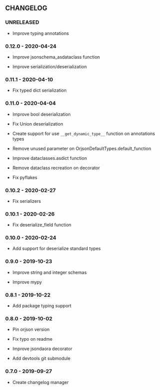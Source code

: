 ## CHANGELOG

### UNRELEASED

 - Improve typing annotations

### 0.12.0 - 2020-04-24

 - Improve jsonschema_asdataclass function

 - Improve serialization/deserialization

### 0.11.1 - 2020-04-10

 - Fix typed dict serialization

### 0.11.0 - 2020-04-04

 - Improve bool deserialization

 - Fix Union deserialization

 - Create support for use `__get_dynamic_type__` function on annotations types

 - Remove unused parameter on OrjsonDefaultTypes.default_function

 - Improve dataclasses.asdict function

 - Remove dataclass recreation on decorator

 - Fix pyflakes

### 0.10.2 - 2020-02-27

 - Fix serializers

### 0.10.1 - 2020-02-26

 - Fix deserialize_field function

### 0.10.0 - 2020-02-24

 - Add support for deserialize standard types

### 0.9.0 - 2019-10-23

 - Improve string and integer schemas

 - Improve mypy

### 0.8.1 - 2019-10-22

 - Add package typing support

### 0.8.0 - 2019-10-02

 - Pin orjson version

 - Fix typo on readme

 - Improve jsondaora decorator

 - Add devtools git submodule

### 0.7.0 - 2019-09-27

 - Create changelog manager
